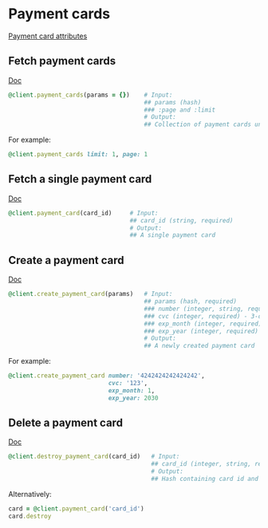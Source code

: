 # Payment cards

[Payment card attributes](https://app.lokalise.com/api2docs/curl/#object-payment-cards)

## Fetch payment cards

[Doc](https://developers.lokalise.com/reference/list-all-cards)

```ruby
@client.payment_cards(params = {})    # Input:
                                      ## params (hash)
                                      ### :page and :limit
                                      # Output:
                                      ## Collection of payment cards under the `payment_cards` attribute
```

For example:

```ruby
@client.payment_cards limit: 1, page: 1
```

## Fetch a single payment card

[Doc](https://developers.lokalise.com/reference/retrieve-a-card)

```ruby
@client.payment_card(card_id)     # Input:
                                  ## card_id (string, required)
                                  # Output:
                                  ## A single payment card
```

## Create a payment card

[Doc](https://developers.lokalise.com/reference/create-a-card)

```ruby
@client.create_payment_card(params)   # Input:
                                      ## params (hash, required)
                                      ### number (integer, string, required) - card number
                                      ### cvc (integer, required) - 3-digit card CVV (CVC)
                                      ### exp_month (integer, required) - card expiration month (1 - 12)
                                      ### exp_year (integer, required) - card expiration year (for example, 2019)
                                      # Output:
                                      ## A newly created payment card

```

For example:

```ruby
@client.create_payment_card number: '4242424242424242',
                            cvc: '123',
                            exp_month: 1,
                            exp_year: 2030
```

## Delete a payment card

[Doc](https://developers.lokalise.com/reference/delete-a-card)

```ruby
@client.destroy_payment_card(card_id)   # Input:
                                        ## card_id (integer, string, required)
                                        # Output:
                                        ## Hash containing card id and `card_deleted => true` attribute
```

Alternatively:

```ruby
card = @client.payment_card('card_id')
card.destroy
```
